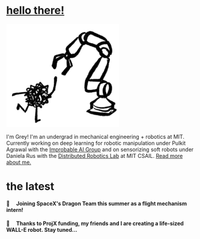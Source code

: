 <link rel="shortcut icon" type="image/x-icon" href="favicon.ico">

# [hello there!](https://www.youtube.com/watch?v=rEq1Z0bjdwc)

<img src='assets/logo.png' alt='headshot' width='300'/>

I'm Grey! I'm an undergrad in mechanical engineering + robotics at MIT. Currently working on deep learning for robotic manipulation under Pulkit Agrawal with the [Improbable AI Group](https://people.csail.mit.edu/pulkitag/) and on sensorizing soft robots under Daniela Rus with the [Distributed Robotics Lab](https://www.csail.mit.edu/research/distributed-robotics-laboratory) at MIT CSAIL. [Read more about me.](https://alinasarmiento.github.io/about_me.html)

# the latest

#### 🚀&emsp; Joining SpaceX's Dragon Team this summer as a flight mechanism intern!

#### 🔧&emsp; Thanks to ProjX funding, my friends and I are creating a life-sized WALL-E robot. Stay tuned...
